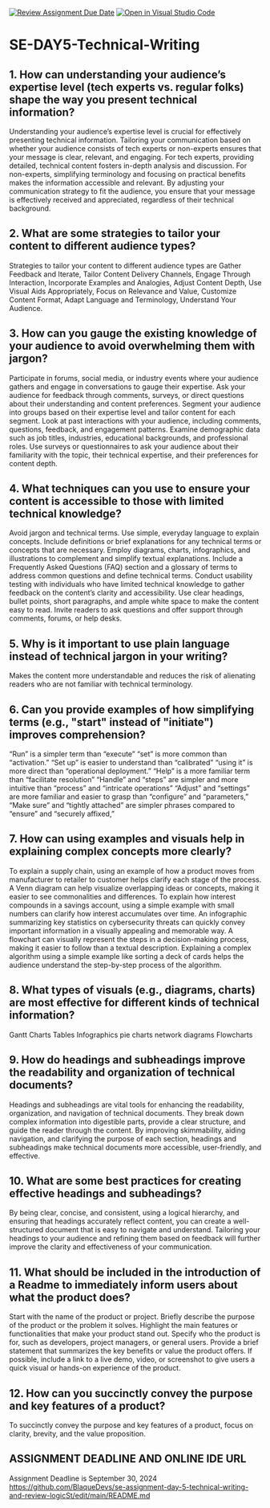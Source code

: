 [![Review Assignment Due Date](https://classroom.github.com/assets/deadline-readme-button-22041afd0340ce965d47ae6ef1cefeee28c7c493a6346c4f15d667ab976d596c.svg)](https://classroom.github.com/a/zsAR-pyY)
[![Open in Visual Studio Code](https://classroom.github.com/assets/open-in-vscode-2e0aaae1b6195c2367325f4f02e2d04e9abb55f0b24a779b69b11b9e10269abc.svg)](https://classroom.github.com/online_ide?assignment_repo_id=15715021&assignment_repo_type=AssignmentRepo)
# SE-DAY5-Technical-Writing
## 1. How can understanding your audience’s expertise level (tech experts vs. regular folks) shape the way you present technical information?
Understanding your audience’s expertise level is crucial for effectively presenting technical information. Tailoring your communication based on whether your audience consists of tech experts or non-experts ensures that 
your message is clear, relevant, and engaging. For tech experts, providing detailed, technical content fosters in-depth analysis and discussion. For non-experts, simplifying terminology and focusing on practical benefits 
makes the information accessible and relevant. By adjusting your communication strategy to fit the audience, you ensure that your message is effectively received and appreciated, regardless of their technical background.

## 2. What are some strategies to tailor your content to different audience types?
Strategies to tailor your content to different audience types are  Gather Feedback and Iterate, Tailor Content Delivery Channels, Engage Through Interaction,  Incorporate Examples and Analogies, Adjust Content Depth, Use Visual Aids Appropriately, Focus on Relevance and Value, Customize Content Format, Adapt Language and Terminology, Understand Your Audience.

## 3. How can you gauge the existing knowledge of your audience to avoid overwhelming them with jargon?
Participate in forums, social media, or industry events where your audience gathers and engage in conversations to gauge their expertise.
Ask your audience for feedback through comments, surveys, or direct questions about their understanding and content preferences.
Segment your audience into groups based on their expertise level and tailor content for each segment.
Look at past interactions with your audience, including comments, questions, feedback, and engagement patterns.
Examine demographic data such as job titles, industries, educational backgrounds, and professional roles.
Use surveys or questionnaires to ask your audience about their familiarity with the topic, their technical expertise, and their preferences for content depth.

## 4. What techniques can you use to ensure your content is accessible to those with limited technical knowledge?
Avoid jargon and technical terms. Use simple, everyday language to explain concepts.
Include definitions or brief explanations for any technical terms or concepts that are necessary.
Employ diagrams, charts, infographics, and illustrations to complement and simplify textual explanations.
Include a Frequently Asked Questions (FAQ) section and a glossary of terms to address common questions and define technical terms.
Conduct usability testing with individuals who have limited technical knowledge to gather feedback on the content’s clarity and accessibility.
Use clear headings, bullet points, short paragraphs, and ample white space to make the content easy to read.
Invite readers to ask questions and offer support through comments, forums, or help desks.

## 5. Why is it important to use plain language instead of technical jargon in your writing?
Makes the content more understandable and reduces the risk of alienating readers who are not familiar with technical terminology.

## 6. Can you provide examples of how simplifying terms (e.g., "start" instead of "initiate") improves comprehension?
“Run” is a simpler term than “execute” 
“set” is more common than “activation.” 
“Set up” is easier to understand than “calibrated” 
“using it” is more direct than “operational deployment.”
 “Help” is a more familiar term than “facilitate resolution”
 “Handle” and “steps” are simpler and more intuitive than “process” and “intricate operations”
 “Adjust” and “settings” are more familiar and easier to grasp than “configure” and “parameters,” 
 “Make sure” and “tightly attached” are simpler phrases compared to “ensure” and “securely affixed,”
 
## 7. How can using examples and visuals help in explaining complex concepts more clearly?
To explain a supply chain, using an example of how a product moves from manufacturer to retailer to customer helps clarify each stage of the process.
A Venn diagram can help visualize overlapping ideas or concepts, making it easier to see commonalities and differences.
To explain how interest compounds in a savings account, using a simple example with small numbers can clarify how interest accumulates over time.
An infographic summarizing key statistics on cybersecurity threats can quickly convey important information in a visually appealing and memorable way.
A flowchart can visually represent the steps in a decision-making process, making it easier to follow than a textual description.
Explaining a complex algorithm using a simple example like sorting a deck of cards helps the audience understand the step-by-step process of the algorithm.

## 8. What types of visuals (e.g., diagrams, charts) are most effective for different kinds of technical information?
Gantt Charts
Tables
Infographics
pie charts
network diagrams
Flowcharts

## 9. How do headings and subheadings improve the readability and organization of technical documents?
Headings and subheadings are vital tools for enhancing the readability, organization, and navigation of technical documents. They break down complex information into digestible parts, provide a clear structure, and guide the reader through the content. By improving skimmability, aiding navigation, and clarifying the purpose of each section, headings and subheadings make technical documents more accessible, user-friendly, and effective.

## 10. What are some best practices for creating effective headings and subheadings?
By being clear, concise, and consistent, using a logical hierarchy, and ensuring that headings accurately reflect content, you can create a well-structured document that is easy to navigate and understand. Tailoring your headings to your audience and refining them based on feedback will further improve the clarity and effectiveness of your communication.

## 11. What should be included in the introduction of a Readme to immediately inform users about what the product does?
Start with the name of the product or project.
Briefly describe the purpose of the product or the problem it solves. 
Highlight the main features or functionalities that make your product stand out.
Specify who the product is for, such as developers, project managers, or general users.
Provide a brief statement that summarizes the key benefits or value the product offers. 
If possible, include a link to a live demo, video, or screenshot to give users a quick visual or hands-on experience of the product.

## 12. How can you succinctly convey the purpose and key features of a product?
To succinctly convey the purpose and key features of a product, focus on clarity, brevity, and the value proposition.

## ASSIGNMENT DEADLINE AND ONLINE IDE URL
Assignment Deadline is September 30, 2024
https://github.com/BlaqueDevs/se-assignment-day-5-technical-writing-and-review-logicSt/edit/main/README.md
